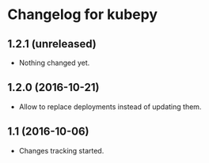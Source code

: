 Changelog for kubepy
=================

1.2.1 (unreleased)
------------------

- Nothing changed yet.


1.2.0 (2016-10-21)
------------------

- Allow to replace deployments instead of updating them.

1.1 (2016-10-06)
----------------

- Changes tracking started.
